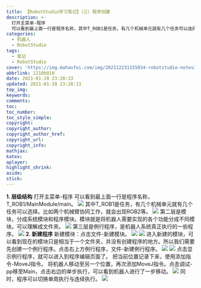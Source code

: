 ```yaml
---
title: 【RobotStudio学习笔记】（三）程序创建
description: >-
  打开主菜单-程序
  可以看到最上面一行是程序名称，其中T_ROB1是任务，有几个机械单元就有几个任务可以选择。第二层是模块，分成系统模块和程序模块。模块就是将机器人需要实现的各个功能分成不同模块。可以理解成文件夹。第三层是例行程序，是机器人系统真正执行的一些程序。
categories:
  - 机器人
  - RobotStudio
tags:
  - 笔记
  - RobotStudio
cover: 'https://img.mahaofei.com/img/202112231155034-robotstudio-notes3-9.png'
abbrlink: 1210b010
date: 2021-01-28 23:28:13
updated: 2021-01-28 23:28:13
top_img:
keywords:
comments:
toc:
toc_number:
toc_style_simple:
copyright:
copyright_author:
copyright_author_href:
copyright_url:
copyright_info:
mathjax:
katex:
aplayer:
highlight_shrink:
aside:
stick:
---
```


**1. 层级结构**
打开主菜单-程序 可以看到最上面一行是程序名称，T_ROB1/MainModule/main。
![](https://img.mahaofei.com/img/202112231153517-robotstudio-notes3-1.png)
其中T_ROB1是任务，有几个机械单元就有几个任务可以选择。比如两个机械臂协同工作，就会出现ROB2等。
![](https://img.mahaofei.com/img/202112231153668-robotstudio-notes3-2.png)
第二层是模块，分成系统模块和程序模块。模块就是将机器人需要实现的各个功能分成不同模块。可以理解成文件夹。
![](https://img.mahaofei.com/img/202112231153002-robotstudio-notes3-3.png)
第三层是例行程序，是机器人系统真正执行的一些程序。
![](https://img.mahaofei.com/img/202112231154696-robotstudio-notes3-4.png)
**2. 新建程序**
新建模块：点击文件-新建模块。
![](https://img.mahaofei.com/img/202112231154598-robotstudio-notes3-5.png)
![](https://img.mahaofei.com/img/202112231154343-robotstudio-notes3-6.png)
进入新建的模块，可以看到现在的模块只是相当于一个文件夹，并没有创建程序的地方。所以我们需要先创建一个例行程序。点击右上方例行程序，文件-新建例行程序。
![](https://img.mahaofei.com/img/202112231154969-robotstudio-notes3-7.png)
![](https://img.mahaofei.com/img/202112231155859-robotstudio-notes3-8.png)
点击显示例行程序，就可以进入到程序编辑页面了。
把当前位置记录下来，使用添加指令-MoveJ指令。
将机器人移动至另一个位置，再次添加MoveJ指令。点击调试-pp移至Main，点击右边的单步执行，可以看到机器人进行了一步移动。
![](https://img.mahaofei.com/img/202112231155034-robotstudio-notes3-9.png)
同时，程序可以切换单周执行与连续执行。
![](https://img.mahaofei.com/img/202112231156889-robotstudio-notes3-10.png)